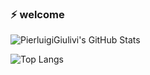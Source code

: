 ### ⚡ welcome

![PierluigiGiulivi's GitHub Stats](https://github-readme-stats.vercel.app/api?username=PierluigiGiulivi&show_icons=true&title_color=fff&icon_color=79ff97&text_color=9f9f9f&bg_color=151515)

![Top Langs](https://github-readme-stats.vercel.app/api/top-langs/?username=PierluigiGiulivi&title_color=fff&icon_color=79ff97&text_color=9f9f9f&bg_color=151515&layout=compact)

